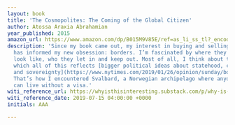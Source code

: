 ```yaml
---
layout: book
title: 'The Cosmopolites: The Coming of the Global Citizen'
author: Atossa Araxia Abrahamian
year_published: 2015
amazon_url: https://www.amazon.com/dp/B015M9V85E/ref=as_li_ss_tl?_encoding=UTF8&btkr=1&linkCode=ll1&tag=noahbrierdotc-20&linkId=81620a3ae0f078d814652379d329b633&language=en_US
description: 'Since my book came out, my interest in buying and selling citizenship
  has informed my new obsession: borders. I’m fascinated by where they are, what they
  look like, who they let in and keep out. Most of all, I think about the ways in
  which all of this reflects [bigger political ideas about statehood, citizenship,
  and sovereignty](https://www.nytimes.com/2019/01/26/opinion/sunday/border-wall-immigration-trump.html).
  That’s how I encountered Svalbard, a Norwegian archipelago where anyone, theoretically,
  can live without a visa.'
witi_reference_url: https://whyisthisinteresting.substack.com/p/why-is-this-interesting-the-arctic
witi_reference_date: 2019-07-15 04:00:00 +0000
initials: AAA

---
```

